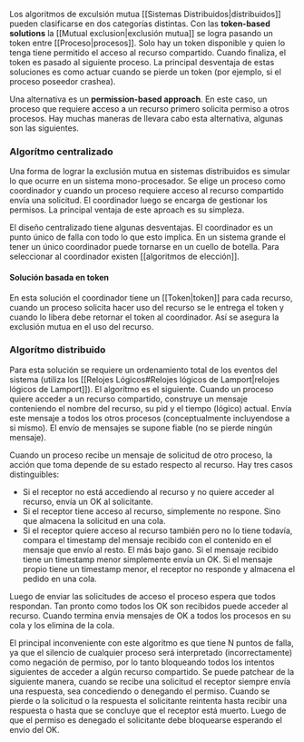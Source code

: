 Los algoritmos de exculsión mutua [[Sistemas Distribuidos|distribuidos]] pueden clasificarse en dos categorías distintas. Con las **token-based solutions** la [[Mutual exclusion|exclusión mutua]] se logra pasando un token entre [[Proceso|procesos]]. Solo hay un token disponible y quien lo tenga tiene permitido el acceso al recurso compartido. Cuando finaliza, el token es pasado al siguiente proceso. La principal desventaja de estas soluciones es como actuar cuando se pierde un token (por ejemplo, si el proceso poseedor crashea).

Una alternativa es un **permission-based approach**. En este caso, un proceso que requiere acceso a un recurso primero solicita permiso a otros procesos. Hay muchas maneras de llevara cabo esta alternativa, algunas son las siguientes.

### Algorítmo centralizado
Una forma de lograr la exclusión mutua en sistemas distribuidos es simular lo que ocurre en un sistema mono-procesador. Se elige un proceso como coordinador y cuando un proceso requiere acceso al recurso compartido envía una solicitud. El coordinador luego se encarga de gestionar los permisos. La principal ventaja de este aproach es su simpleza.

El diseño centralizado tiene algunas desventajas. El coordinador es un punto único de falla con todo lo que esto implica. En un sistema grande el tener un único coordinador puede tornarse en un cuello de botella. Para seleccionar al coordinador existen [[algoritmos de elección]].

#### Solución basada en token
En esta solución el coordinador tiene un [[Token|token]] para cada recurso, cuando un proceso solicita hacer uso del recurso se le entrega el token y cuando lo libera debe retornar el token al coordinador. Así se asegura la exclusión mutua en el uso del recurso.

### Algorítmo distribuido
Para esta solución se requiere un ordenamiento total de los eventos del sistema (utiliza los [[Relojes  Lógicos#Relojes lógicos de Lamport|relojes lógicos de Lamport]]). El algorítmo es el siguiente. Cuando un proceso quiere acceder a un recurso compartido, construye un mensaje conteniendo el nombre del recurso, su pid y el tiempo (lógico) actual. Envía este mensaje a todos los otros procesos (conceptualmente incluyendose a si mismo). El envío de mensajes se supone fiable (no se pierde ningún mensaje).

Cuando un proceso recibe un mensaje de solicitud de otro proceso, la acción que toma depende de su estado respecto al recurso. Hay tres casos distinguibles:
* Si el receptor no está accediendo al recurso y no quiere acceder al recurso, envía un OK al solicitante.
* Si el receptor tiene acceso al recurso, simplemente no respone. Sino que almacena la solicitud en una cola.
* Si el receptor quiere acceso al recurso también pero no lo tiene todavía, compara el timestamp del mensaje recibido con el contenido en el mensaje que envío al resto. El más bajo gano. Si el mensaje recibido tiene un timestamp menor simplemente envía un OK. Si el mensaje propio tiene un timestamp menor, el receptor no responde y almacena el pedido en una cola.

Luego de enviar las solicitudes de acceso el proceso espera que todos respondan. Tan pronto como todos los OK son recibidos puede acceder al recurso. Cuando termina envia mensajes de OK a todos los procesos en su cola y los elimina de la cola.

El principal inconveniente con este algorítmo es que tiene N puntos de falla, ya que el silencio de cualquier proceso será interpretado (incorrectamente) como negación de permiso, por lo tanto bloqueando todos los intentos siguientes de acceder a algún recurso compartido. Se puede patchear de la siguiente manera, cuando se recibe una solicitud el receptor siempre envía una respuesta, sea concediendo o denegando el permiso. Cuando se pierde o la solicitud o la respuesta el solicitante reintenta hasta recibir una respuesta o hasta que se concluye que el receptor está muerto. Luego de que el permiso es denegado el solicitante debe bloquearse esperando el envio del OK.